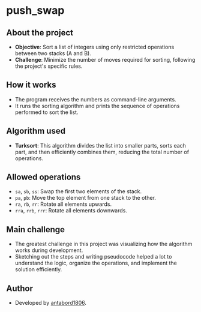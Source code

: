 # push_swap

## About the project

- **Objective**: Sort a list of integers using only restricted operations between two stacks (A and B).
- **Challenge**: Minimize the number of moves required for sorting, following the project's specific rules.

## How it works

- The program receives the numbers as command-line arguments.
- It runs the sorting algorithm and prints the sequence of operations performed to sort the list.

## Algorithm used

- **Turksort**: This algorithm divides the list into smaller parts, sorts each part, and then efficiently combines them, reducing the total number of operations.

## Allowed operations

- `sa`, `sb`, `ss`: Swap the first two elements of the stack.
- `pa`, `pb`: Move the top element from one stack to the other.
- `ra`, `rb`, `rr`: Rotate all elements upwards.
- `rra`, `rrb`, `rrr`: Rotate all elements downwards.

## Main challenge

- The greatest challenge in this project was visualizing how the algorithm works during development.
- Sketching out the steps and writing pseudocode helped a lot to understand the logic, organize the operations, and implement the solution efficiently.

## Author

- Developed by [antabord1806](https://github.com/antabord1806).
